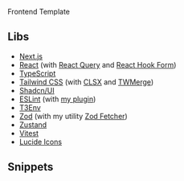 Frontend Template

## Libs

- [Next.js](https://nextjs.org/)
- [React](https://reactjs.org/) (with [React Query](https://tanstack.com/query/) and [React Hook Form](https://react-hook-form.com/))
- [TypeScript](https://www.typescriptlang.org/)
- [Tailwind CSS](https://tailwindcss.com/) (with [CLSX](https://www.npmjs.com/package/clsx) and [TWMerge](https://www.npmjs.com/package/tailwind-merge))
- [Shadcn/UI](https://ui.shadcn.com/)
- [ESLint](https://eslint.org/) (with [my plugin](https://www.npmjs.com/package/@maxencebonamy/eslint-plugin))
- [T3Env](https://env.t3.gg/)
- [Zod](https://zod.dev/) (with my utility [Zod Fetcher](https://www.npmjs.com/package/zod-fetcher))
- [Zustand](https://zustand-demo.pmnd.rs/)
- [Vitest](https://vitest.dev/)
- [Lucide Icons](https://lucide.dev/)


## Snippets

